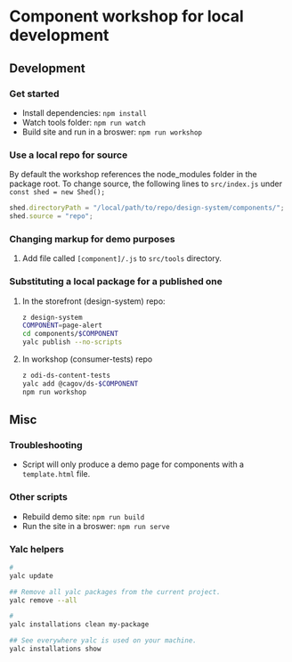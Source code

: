 # Component workshop for local development

## Development

### Get started

- Install dependencies: `npm install`
- Watch tools folder: `npm run watch`
- Build site and run in a broswer: `npm run workshop`

### Use a local repo for source

By default the workshop references the node_modules folder in the package root. To change source, the following lines to `src/index.js` under `const shed = new Shed(); `

```js
shed.directoryPath = "/local/path/to/repo/design-system/components/";
shed.source = "repo";
```

### Changing markup for demo purposes

1. Add file called `[component]/.js` to `src/tools` directory.

### Substituting a local package for a published one

1. In the storefront (design-system) repo:

   ```bash
   z design-system
   COMPONENT=page-alert
   cd components/$COMPONENT
   yalc publish --no-scripts
   ```

2. In workshop (consumer-tests) repo

   ```bash
   z odi-ds-content-tests
   yalc add @cagov/ds-$COMPONENT
   npm run workshop
   ```

## Misc

### Troubleshooting

- Script will only produce a demo page for components with a `template.html` file.

### Other scripts

- Rebuild demo site: `npm run build`
- Run the site in a broswer: `npm run serve`

### Yalc helpers

```bash
#
yalc update

## Remove all yalc packages from the current project.
yalc remove --all

#
yalc installations clean my-package

## See everywhere yalc is used on your machine.
yalc installations show
```
